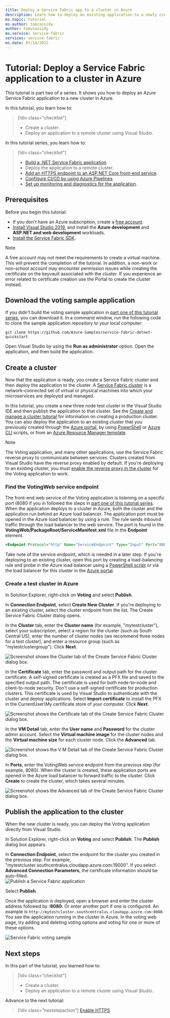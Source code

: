 ```yaml
---
title: Deploy a Service Fabric app to a cluster in Azure 
description: Learn how to deploy an existing application to a newly created Azure Service Fabric cluster from Visual Studio.
ms.topic: tutorial
ms.author: tomcassidy
author: tomvcassidy
ms.service: service-fabric
services: service-fabric
ms.date: 07/14/2022
---
```


# Tutorial: Deploy a Service Fabric application to a cluster in Azure

This tutorial is part two of a series. It shows you how to deploy an Azure Service Fabric application to a new cluster in Azure.

In this tutorial, you learn how to:
> [!div class="checklist"]
> * Create a cluster.
> * Deploy an application to a remote cluster using Visual Studio.

In this tutorial series, you learn how to:
> [!div class="checklist"]
> * [Build a .NET Service Fabric application](service-fabric-tutorial-create-dotnet-app.md).
> * Deploy the application to a remote cluster.
> * [Add an HTTPS endpoint to an ASP.NET Core front-end service](service-fabric-tutorial-dotnet-app-enable-https-endpoint.md).
> * [Configure CI/CD by using Azure Pipelines](service-fabric-tutorial-deploy-app-with-cicd-vsts.md).
> * [Set up monitoring and diagnostics for the application](service-fabric-tutorial-monitoring-aspnet.md).

## Prerequisites

Before you begin this tutorial:

* If you don't have an Azure subscription, create a [free account](https://azure.microsoft.com/free/?WT.mc_id=A261C142F).
* [Install Visual Studio 2019](https://www.visualstudio.com/), and install the **Azure development** and **ASP.NET and web development** workloads.
* [Install the Service Fabric SDK](service-fabric-get-started.md).

> [!NOTE]
> A free account may not meet the requirements to create a virtual machine. This will prevent the completion of the tutorial. In addition, a non-work or non-school account may encounter permission issues while creating the certificate on the keyvault associated with the cluster. If you experience an error related to certificate creation use the Portal to create the cluster instead. 

## Download the voting sample application

If you didn't build the voting sample application in [part one of this tutorial series](service-fabric-tutorial-create-dotnet-app.md), you can download it. In a command window, run the following code to clone the sample application repository to your local computer:

```git
git clone https://github.com/Azure-Samples/service-fabric-dotnet-quickstart 
```

Open Visual Studio by using the **Run as administrator** option. Open the application, and then build the application.

## Create a cluster

Now that the application is ready, you create a Service Fabric cluster and then deploy the application to the cluster. A [Service Fabric cluster](./service-fabric-deploy-anywhere.md) is a network-connected set of virtual or physical machines into which your microservices are deployed and managed.

In this tutorial, you create a new three node test cluster in the Visual Studio IDE and then publish the application to that cluster. See the [Create and manage a cluster tutorial](service-fabric-tutorial-create-vnet-and-windows-cluster.md) for information on creating a production cluster. You can also deploy the application to an existing cluster that you previously created through the [Azure portal](https://portal.azure.com), by using [PowerShell](./scripts/service-fabric-powershell-create-secure-cluster-cert.md) or [Azure CLI](./scripts/cli-create-cluster.md) scripts, or from an [Azure Resource Manager template](service-fabric-tutorial-create-vnet-and-windows-cluster.md).

> [!NOTE]
> The Voting application, and many other applications, use the Service Fabric reverse proxy to communicate between services. Clusters created from Visual Studio have the reverse proxy enabled by default. If you're deploying to an existing cluster, you must [enable the reverse proxy in the cluster](service-fabric-reverseproxy-setup.md) for the Voting application to work.


### Find the VotingWeb service endpoint

The front-end web service of the Voting application is listening on a specific port (8080 if you in followed the steps in [part one of this tutorial series](service-fabric-tutorial-create-dotnet-app.md). When the application deploys to a cluster in Azure, both the cluster and the application run behind an Azure load balancer. The application port must be opened in the Azure load balancer by using a rule. The rule sends inbound traffic through the load balancer to the web service. The port is found in the **VotingWeb/PackageRoot/ServiceManifest.xml** file in the **Endpoint** element. 

```xml
<Endpoint Protocol="http" Name="ServiceEndpoint" Type="Input" Port="8080" />
```

Take note of the service endpoint, which is needed in a later step.  If you're deploying to an existing cluster, open this port by creating a load-balancing rule and probe in the Azure load balancer using a [PowerShell script](./scripts/service-fabric-powershell-open-port-in-load-balancer.md) or via the load balancer for this cluster in the [Azure portal](https://portal.azure.com).

### Create a test cluster in Azure
In Solution Explorer, right-click on **Voting** and select **Publish**.

In **Connection Endpoint**, select **Create New Cluster**.  If you're deploying to an existing cluster, select the cluster endpoint from the list.  The Create Service Fabric Cluster dialog opens.

In the **Cluster** tab, enter the **Cluster name** (for example, "mytestcluster"), select your subscription, select a region for the cluster (such as South Central US), enter the number of cluster nodes (we recommend three nodes for a test cluster), and enter a resource group (such as "mytestclustergroup"). Click **Next**.

![Screenshot shows the Cluster tab of the Create Service Fabric Cluster dialog box.](./media/service-fabric-tutorial-deploy-app-to-party-cluster/create-cluster.png)

In the **Certificate** tab, enter the password and output path for the cluster certificate. A self-signed certificate is created as a PFX file and saved to the specified output path.  The certificate is used for both node-to-node and client-to-node security.  Don't use a self-signed certificate for production clusters.  This certificate is used by Visual Studio to authenticate with the cluster and deploy applications. Select **Import certificate** to install the PFX in the CurrentUser\My certificate store of your computer.  Click **Next**.

![Screenshot shows the Certificate tab of the Create Service Fabric Cluster dialog box.](./media/service-fabric-tutorial-deploy-app-to-party-cluster/certificate.png)

In the **VM Detail** tab, enter the **User name** and **Password** for the cluster admin account.  Select the **Virtual machine image** for the cluster nodes and the **Virtual machine size** for each cluster node.  Click the **Advanced** tab.

![Screenshot shows the V M Detail tab of the Create Service Fabric Cluster dialog box.](./media/service-fabric-tutorial-deploy-app-to-party-cluster/vm-detail.png)

In **Ports**, enter the VotingWeb service endpoint from the previous step (for example, 8080).  When the cluster is created, these application ports are opened in the Azure load balancer to forward traffic to the cluster.  Click **Create** to create the cluster, which takes several minutes.

![Screenshot shows the Advanced tab of the Create Service Fabric Cluster dialog box.](./media/service-fabric-tutorial-deploy-app-to-party-cluster/advanced.png)

## Publish the application to the cluster

When the new cluster is ready, you can deploy the Voting application directly from Visual Studio.

In Solution Explorer, right-click on **Voting** and select **Publish**. The **Publish** dialog box appears.

In **Connection Endpoint**, select the endpoint for the cluster you created in the previous step.  For example, "mytestcluster.southcentralus.cloudapp.azure.com:19000". If you select **Advanced Connection Parameters**, the certificate information should be auto-filled.  
![Publish a Service Fabric application](./media/service-fabric-tutorial-deploy-app-to-party-cluster/publish-app.png)

Select **Publish**.

Once the application is deployed, open a browser and enter the cluster address followed by **:8080**. Or enter another port if one is configured. An example is `http://mytestcluster.southcentralus.cloudapp.azure.com:8080`. You see the application running in the cluster in Azure. In the voting web page, try adding and deleting voting options and voting for one or more of these options.

![Service Fabric voting sample](./media/service-fabric-tutorial-deploy-app-to-party-cluster/application-screenshot-new-azure.png)


## Next steps
In this part of the tutorial, you learned how to:

> [!div class="checklist"]
> * Create a cluster.
> * Deploy an application to a remote cluster using Visual Studio.

Advance to the next tutorial:
> [!div class="nextstepaction"]
> [Enable HTTPS](service-fabric-tutorial-dotnet-app-enable-https-endpoint.md)
